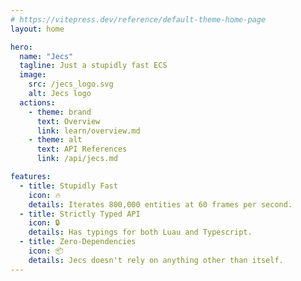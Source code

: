 ```yaml
---
# https://vitepress.dev/reference/default-theme-home-page
layout: home

hero:
  name: "Jecs"
  tagline: Just a stupidly fast ECS
  image:
    src: /jecs_logo.svg
    alt: Jecs logo
  actions:
    - theme: brand
      text: Overview
      link: learn/overview.md
    - theme: alt
      text: API References
      link: /api/jecs.md

features:
  - title: Stupidly Fast
    icon: 🔥
    details: Iterates 800,000 entities at 60 frames per second.
  - title: Strictly Typed API
    icon: 🔒
    details: Has typings for both Luau and Typescript.
  - title: Zero-Dependencies
    icon: 📦
    details: Jecs doesn't rely on anything other than itself.
---
```

